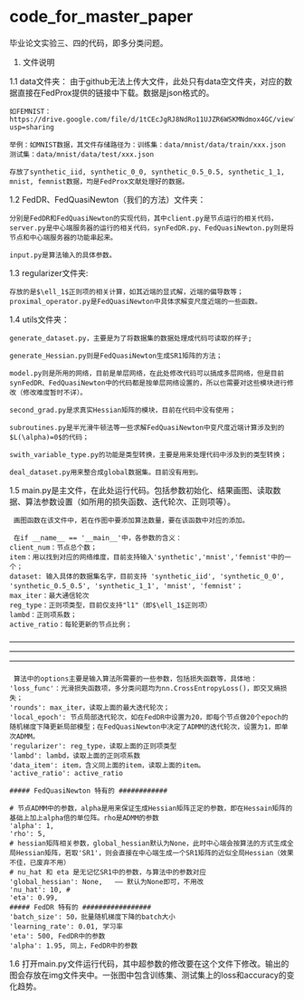 # code_for_master_paper
毕业论文实验三、四的代码，即多分类问题。
1. 文件说明
   
1.1 data文件夹：
	由于github无法上传大文件，此处只有data空文件夹，对应的数据直接在FedProx提供的链接中下载。数据是json格式的。
 
 	如FEMNIST：https://drive.google.com/file/d/1tCEcJgRJ8NdRo11UJZR6WSKMNdmox4GC/view?usp=sharing
 
 	举例：如MNIST数据，其文件存储路径为：训练集：data/mnist/data/train/xxx.json    测试集：data/mnist/data/test/xxx.json

	存放了synthetic_iid, synthetic_0_0, synthetic_0.5_0.5, synthetic_1_1, mnist, femnist数据，均是FedProx文献处理好的数据。
  
1.2 FedDR、FedQuasiNewton（我们的方法）文件夹：

	分别是FedDR和FedQuasiNewton的实现代码，其中client.py是节点运行的相关代码，server.py是中心端服务器的运行的相关代码，synFedDR.py、FedQuasiNewton.py则是将节点和中心端服务器的功能串起来。
 
 	input.py是算法输入的具体参数。
  
1.3 regularizer文件夹:

	存放的是$\ell_1$正则项的相关计算，如其近端的显式解，近端的偏导数等；proximal_operator.py是FedQuasiNewton中具体求解变尺度近端的一些函数。


1.4 utils文件夹：

    generate_dataset.py，主要是为了将数据集的数据处理成代码可读取的样子;
    
    generate_Hessian.py则是FedQuasiNewton生成SR1矩阵的方法；
    
    model.py则是所用的网络，目前是单层网络，在此处修改代码可以搞成多层网络，但是目前synFedDR、FedQuasiNewton中的代码都是按单层网络设置的，所以也需要对这些模块进行修改（修改难度暂时不详）。
    
    second_grad.py是求真实Hessian矩阵的模块，目前在代码中没有使用；
    
    subroutines.py是半光滑牛顿法等一些求解FedQuasiNewton中变尺度近端计算涉及到的$L(\alpha)=0$的代码；
    
    swith_variable_type.py的功能是类型转换，主要是用来处理代码中涉及到的类型转换；
    
    deal_dataset.py用来整合成global数据集。目前没有用到。
  
1.5 main.py是主文件，在此处运行代码。包括参数初始化、结果画图、读取数据、算法参数设置（如所用的损失函数、迭代轮次、正则项等）。

     画图函数在该文件中，若在作图中要添加算法数量，要在该函数中对应的添加。

     在if __name__ == '__main__'中，各参数的含义：
	client_num：节点总个数；
	item：用以找到对应的网络维度，目前支持输入'synthetic','mnist','femnist'中的一个；
	dataset: 输入具体的数据集名字，目前支持 'synthetic_iid', 'synthetic_0_0', 'synthetic_0.5_0.5', 'synthetic_1_1', 'mnist', 'femnist'；
	max_iter：最大通信轮次
	reg_type：正则项类型，目前仅支持"l1"（即$\ell_1$正则项）
	lambd：正则项系数；
	active_ratio：每轮更新的节点比例；
 
————————————————————————————————————————————————————————————————————————————————————————————————————————————

     算法中的options主要是输入算法所需要的一些参数，包括损失函数等，具体地：
	'loss_func'：光滑损失函数项，多分类问题均为nn.CrossEntropyLoss()，即交叉熵损失；
	'rounds': max_iter，读取上面的最大迭代轮次；
	'local_epoch': 节点局部迭代轮次，如在FedDR中设置为20，即每个节点做20个epoch的随机梯度下降更新局部模型；在FedQuasiNewton中决定了ADMM的迭代轮次，设置为1，即单次ADMM。
	'regularizer': reg_type，读取上面的正则项类型
	'lambd': lambd，读取上面的正则项系数
	'data_item': item，含义同上面的item，读取上面的item。
	'active_ratio': active_ratio
 
	##### FedQuasiNewton 特有的 ############
 
	# 节点ADMM中的参数，alpha是用来保证生成Hessian矩阵正定的参数，即在Hessain矩阵的基础上加上alpha倍的单位阵。rho是ADMM的参数
	'alpha': 1, 
	'rho': 5,  
	# hessian矩阵相关参数，global_hessian默认为None，此时中心端会按算法的方式生成全局Hessian矩阵，若取'SR1'，则会直接在中心端生成一个SR1矩阵的近似全局Hessian（效果不佳，已废弃不用）
	# nu_hat 和 eta 是无记忆SR1中的参数，与算法中的参数对应
	'global_hessian': None,   —— 默认为None即可，不用改
	'nu_hat': 10, # 	  
	'eta': 0.99,
	##### FedDR 特有的 #################
	'batch_size': 50，批量随机梯度下降的batch大小
	'learning_rate': 0.01, 学习率
	'eta': 500, FedDR中的参数
	'alpha': 1.95, 同上，FedDR中的参数
1.6 打开main.py文件运行代码，其中超参数的修改要在这个文件下修改。输出的图会存放在img文件夹中。一张图中包含训练集、测试集上的loss和accuracy的变化趋势。
			
			
		

